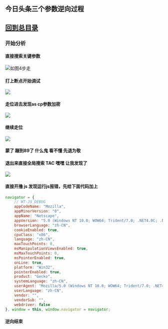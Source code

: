 ##  今日头条三个参数逆向过程

## [回到总目录](https://github.com/zjw505104341/spider)

### 开始分析

####  直接搜索关键参数
![如图4步走](/img/index_1.jpg)

####  打上断点开始调试
![](/spider/练手系列/今日头条//img/2.jpg)

####   走位进去发现as cp参数加密
![](/spider/练手系列/今日头条//img/3.jpg)

####   继续走位
![](/spider/练手系列/今日头条//img/4.jpg)

#### 蒙了  蹦到89了   什么鬼   看不懂 先退为敬

####  退出来直接全局搜索  TAC   嘿嘿    让我发现了  
![](/spider/练手系列/今日头条//img/5.jpg)


####  直接开撸 js   发现运行js报错，先给下面代码加上
```javascript
navigator = {
    // WT-JS_DEBUG
    appCodeName: "Mozilla",
    appMinorVersion: "0",
    appName: "Netscape",
    appVersion: "5.0 (Windows NT 10.0; WOW64; Trident/7.0; .NET4.0C; .NET4.0E; .NET CLR 2.0.50727; .NET CLR 3.0.30729; .NET CLR 3.5.30729; InfoPath.3; rv:11.0) like Gecko",
    browserLanguage: "zh-CN",
    cookieEnabled: true,
    cpuClass: "x86",
    language: "zh-CN",
    maxTouchPoints: 0,
    msManipulationViewsEnabled: true,
    msMaxTouchPoints: 0,
    msPointerEnabled: true,
    onLine: true,
    platform: "Win32",
    pointerEnabled: true,
    product: "Gecko",
    systemLanguage: "zh-CN",
    userAgent: "Mozilla/5.0 (Windows NT 10.0; WOW64; Trident/7.0; .NET4.0C; .NET4.0E; .NET CLR 2.0.50727; .NET CLR 3.0.30729; .NET CLR 3.5.30729; InfoPath.3; rv:11.0) like Gecko",
    userLanguage: "zh-CN",
    vendor: "",
    vendorSub: "",
    webdriver: false
}, window = this, window.navigator = navigator;

```

####  逆向结束